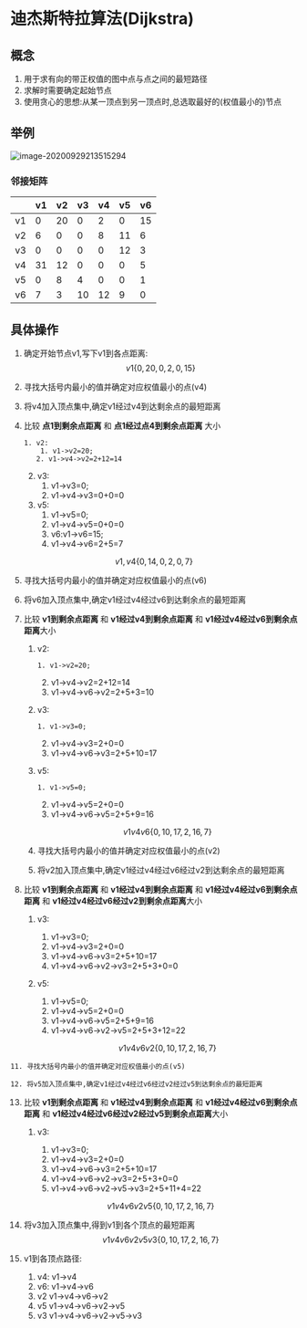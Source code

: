 # 迪杰斯特拉算法(Dijkstra)

## 概念

1. 用于求有向的带正权值的图中点与点之间的最短路径
2. 求解时需要确定起始节点
3. 使用贪心的思想:从某一顶点到另一顶点时,总选取最好的(权值最小的)节点

## 举例

![image-20200929213515294](.\image-20200929213515294-1602069885055.png)

### 邻接矩阵

|      | v1   | v2   | v3   | v4   | v5   | v6   |
| ---- | ---- | ---- | ---- | ---- | ---- | ---- |
| v1   | 0    | 20   | 0    | 2    | 0    | 15   |
| v2   | 6    | 0    | 0    | 8    | 11   | 6    |
| v3   | 0    | 0    | 0    | 0    | 12   | 3    |
| v4   | 31   | 12   | 0    | 0    | 0    | 5    |
| v5   | 0    | 8    | 4    | 0    | 0    | 1    |
| v6   | 7    | 3    | 10   | 12   | 9    | 0    |



## 具体操作

 1. 确定开始节点v1,写下v1到各点距离:
    $$
    v1 \{ 0,20,0,2,0,15\}
    $$

 2. 寻找大括号内最小的值并确定对应权值最小的点(v4)

 3. 将v4加入顶点集中,确定v1经过v4到达剩余点的最短距离

 4. 比较 **点1到剩余点距离** 和 **点1经过点4到剩余点距离** 大小

     	1. v2:	
          	1. v1->v2=20;	
           2. v1->v4->v2=2+12=14
      2. v3:	
          1. v1->v3=0;	
          2. v1->v4->v3=0+0=0
      3. v5:	
          1. v1->v5=0;	
          2. v1->v4->v5=0+0=0
          3. v6:v1->v6=15;
          4. v1->v4->v6=2+5=7
      
$$
    v1,v4\{0,14,0,2,0,7\}
$$

5. 寻找大括号内最小的值并确定对应权值最小的点(v6)
	
6. 将v6加入顶点集中,确定v1经过v4经过v6到达剩余点的最短距离
	
 7. 比较 **v1到剩余点距离** 和 **v1经过v4到剩余点距离**  和 **v1经过v4经过v6到剩余点距离**大小

     1. v2:	

         	1. v1->v2=20;	
          2. v1->v4->v2=2+12=14
          3. v1->v4->v6->v2=2+5+3=10

     2. v3:	

         	1. v1->v3=0;
          2. v1->v4->v3=2+0=0
          3. v1->v4->v6->v3=2+5+10=17

     3. v5:	

         	1. v1->v5=0;	
          2. v1->v4->v5=2+0=0
          3. v1->v4->v6->v5=2+5+9=16

        $$
        v1v4v6\{0,10,17,2,16,7\}
        $$

	8. 寻找大括号内最小的值并确定对应权值最小的点(v2)

	9. 将v2加入顶点集中,确定v1经过v4经过v6经过v2到达剩余点的最短距离

 10. 比较 **v1到剩余点距离** 和 **v1经过v4到剩余点距离**  和 **v1经过v4经过v6到剩余点距离** 和 **v1经过v4经过v6经过v2到剩余点距离**大小

      1. v3:	

          	1. v1->v3=0;
           2. v1->v4->v3=2+0=0
           3. v1->v4->v6->v3=2+5+10=17
           4. v1->v4->v6->v2->v3=2+5+3+0=0

      2. v5:	

          	1. v1->v5=0;	
           2. v1->v4->v5=2+0=0
           3. v1->v4->v6->v5=2+5+9=16
           4. v1->v4->v6->v2->v5=2+5+3+12=22

         $$
         v1v4v6v2\{0,10,17,2,16,7\}
         $$

         

	11. 寻找大括号内最小的值并确定对应权值最小的点(v5)

	12. 将v5加入顶点集中,确定v1经过v4经过v6经过v2经过v5到达剩余点的最短距离

 13. 比较 **v1到剩余点距离** 和 **v1经过v4到剩余点距离**  和 **v1经过v4经过v6到剩余点距离** 和 **v1经过v4经过v6经过v2经过v5到剩余点距离**大小

      1. v3:	

          	1. v1->v3=0;
          2. v1->v4->v3=2+0=0
          3. v1->v4->v6->v3=2+5+10=17
          4. v1->v4->v6->v2->v3=2+5+3+0=0
          5. v1->v4->v6->v2->v5->v3=2+5+11+4=22

     $$
     v1v4v6v2v5\{0,10,17,2,16,7\}
     $$
     

	
8. 将v3加入顶点集中,得到v1到各个顶点的最短距离
     $$
     v1v4v6v2v5v3\{0,10,17,2,16,7\}
     $$

9. v1到各顶点路径:

      1. v4:	v1->v4
      2. v6:	v1->v4->v6
      3. v2	v1->v4->v6->v2
      4. v5	v1->v4->v6->v2->v5
      5. v3	v1->v4->v6->v2->v5->v3

​     

